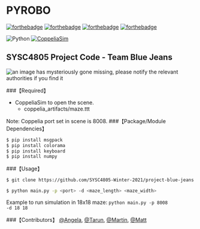 # PYROBO
[![forthebadge](https://forthebadge.com/images/badges/made-with-python.svg)](https://forthebadge.com)
[![forthebadge](https://forthebadge.com/images/badges/powered-by-pull-requests.svg)](https://forthebadge.com)
[![forthebadge](https://forthebadge.com/images/badges/built-with-science.svg)](https://forthebadge.com)
[![forthebadge](https://forthebadge.com/images/badges/not-a-bug-a-feature.svg)](https://forthebadge.com)

![Python](https://img.shields.io/badge/python-v3.7+-blue.svg)
[![CoppeliaSim](https://img.shields.io/badge/CoppeliaSim-v4.1-red.svg)](https://www.coppeliarobotics.com/helpFiles/en/versionInfo.htm#coppeliaSim4.1.0)
## SYSC4805 Project Code - Team Blue Jeans

![an image has mysteriously gone missing, please notify the relevant authorities if you find it](https://github.com/SYSC4805-Winter-2021/project-blue-jeans/blob/master/misc/concept.png)

###【Required】
 - CoppeliaSim to open the scene.
    - coppelia_artifacts/maze.ttt

Note: Coppelia port set in scene is 8008.
###【Package/Module Dependencies】
```bash
$ pip install msgpack
$ pip install colorama
$ pip install keyboard
$ pip install numpy
```

###【Usage】
```bash
$ git clone https://github.com/SYSC4805-Winter-2021/project-blue-jeans
```

```bash
$ python main.py -p <port> -d <maze_length> <maze_width>
```

Example to run simulation in 18x18 maze: <code>python main.py -p 8008 -d 18 18</code>

###【Contributors】
[@Angela](https://github.com/angiebyun),
[@Tarun](https://github.com/TarunAK),
[@Martin](https://github.com/martinklamrowski),
[@Matt](https://github.com/mwesleyjames)
